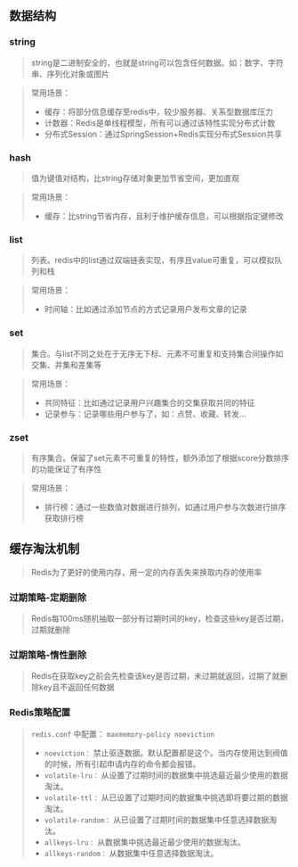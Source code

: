 ## 数据结构

### string

> string是二进制安全的，也就是string可以包含任何数据。如：数字、字符串、序列化对象或图片

> 常用场景：
> - 缓存：将部分信息缓存至redis中，较少服务器、关系型数据库压力
> - 计数器：Redis是单线程模型，所有可以通过该特性实现分布式计数
> - 分布式Session：通过SpringSession+Redis实现分布式Session共享

### hash

> 值为键值对结构，比string存储对象更加节省空间，更加直观

> 常用场景：
> - 缓存：比string节省内存，且利于维护缓存信息，可以根据指定键修改

### list

> 列表。redis中的list通过双端链表实现，有序且value可重复，可以模拟队列和栈

> 常用场景：
> - 时间轴：比如通过添加节点的方式记录用户发布文章的记录

### set

> 集合。与list不同之处在于无序无下标、元素不可重复和支持集合间操作如交集、并集和差集等

> 常用场景：
> - 共同特征：比如通过记录用户兴趣集合的交集获取共同的特征
> - 记录参与：记录哪些用户参与了，如：点赞、收藏、转发…

### zset

> 有序集合。保留了set元素不可重复的特性，额外添加了根据score分数排序的功能保证了有序性

> 常用场景：
> - 排行榜：通过一些数值对数据进行排列，如通过用户参与次数进行排序获取排行榜

## 缓存淘汰机制

> Redis为了更好的使用内存，用一定的内存丢失来换取内存的使用率

### 过期策略-定期删除

> Redis每100ms随机抽取一部分有过期时间的key，检查这些key是否过期，过期就删除

### 过期策略-惰性删除

> Redis在获取key之前会先检查该key是否过期，未过期就返回，过期了就删除key且不返回任何数据

### Redis策略配置

> `redis.conf` 中配置： `maxmemory-policy noeviction`
> - `noeviction：` 禁止驱逐数据。默认配置都是这个。当内存使用达到阀值的时候，所有引起申请内存的命令都会报错。
> - `volatile-lru：` 从设置了过期时间的数据集中挑选最近最少使用的数据淘汰。
> - `volatile-ttl：` 从已设置了过期时间的数据集中挑选即将要过期的数据淘汰。
> - `volatile-random：` 从已设置了过期时间的数据集中任意选择数据淘汰。
> - `allkeys-lru：` 从数据集中挑选最近最少使用的数据淘汰。
> - `allkeys-random：` 从数据集中任意选择数据淘汰。